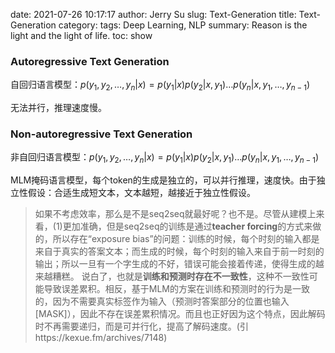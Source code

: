 date: 2021-07-26 10:17:17
author: Jerry Su
slug: Text-Generation
title: Text-Generation
category: 
tags: Deep Learning, NLP
summary: Reason is the light and the light of life.
toc: show

### Autoregressive Text Generation

自回归语言模型：$p(y_1,y_2,…,y_n|x)=p(y_1|x)p(y_2|x,y_1)…p(y_n|x,y_1,…,y_{n−1})$

无法并行，推理速度慢。

### Non-autoregressive Text Generation

非自回归语言模型：$p(y_1,y_2,…,y_n|x)=p(y_1|x)p(y_2|x,y_1)…p(y_n|x,y_1,…,y_{n−1})$

MLM掩码语言模型，每个token的生成是独立的，可以并行推理，速度快。由于独立性假设：合适生成短文本，文本越短，越接近于独立性假设。



>如果不考虑效率，那么是不是seq2seq就最好呢？也不是。尽管从建模上来看，(1)更加准确，但是seq2seq的训练是通过**teacher forcing**的方式来做的，所以存在“exposure bias”的问题：训练的时候，每个时刻的输入都是来自于真实的答案文本；而生成的时候，每个时刻的输入来自于前一时刻的输出；所以一旦有一个字生成的不好，错误可能会接着传递，使得生成的越来越糟糕。
说白了，也就是**训练和预测时存在不一致性**，这种不一致性可能导致误差累积。相反，基于MLM的方案在训练和预测时的行为是一致的，因为不需要真实标签作为输入（预测时答案部分的位置也输入[MASK]），因此不存在误差累积情况。而且也正好因为这个特点，因此解码时不再需要递归，而是可并行化，提高了解码速度。(引https://kexue.fm/archives/7148)
